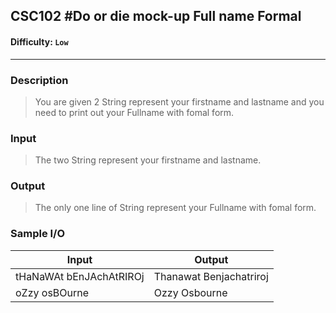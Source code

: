 
## CSC102 #Do or die mock-up Full name Formal

#### Difficulty: `Low`

- - -

### Description

> You are given 2 String represent your firstname and lastname and you need to print out your Fullname with fomal form.

### Input

>The two String represent your firstname and lastname.

### Output

> The only one line of String represent your Fullname with fomal form.

### Sample I/O

| Input | Output |
| ----- | ------ |
| tHaNaWAt bEnJAchAtRIROj| Thanawat Benjachatriroj
oZzy osBOurne      |Ozzy Osbourne
